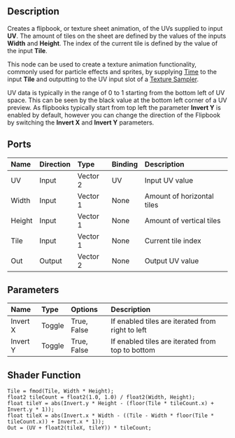 ## Description

Creates a flipbook, or texture sheet animation, of the UVs supplied to input **UV**. The amount of tiles on the sheet are defined by the values of the inputs **Width** and **Height**. The index of the current tile is defined by the value of the input **Tile**.

This node can be used to create a texture animation functionality, commonly used for particle effects and sprites, by supplying [Time](https://github.com/Unity-Technologies/ShaderGraph/wiki/Time-Node) to the input **Tile** and outputting to the UV input slot of a [Texture Sampler](https://github.com/Unity-Technologies/ShaderGraph/wiki/Sample-Texture-2D-Node).

UV data is typically in the range of 0 to 1 starting from the bottom left of UV space. This can be seen by the black value at the bottom left corner of a UV preview. As flipbooks typically start from top left the parameter **Invert Y** is enabled by default, however you can change the direction of the Flipbook by switching the **Invert X** and **Invert Y** parameters.

## Ports

| Name        | Direction           | Type  | Binding | Description |
|:------------ |:-------------|:-----|:---|:---|
| UV      | Input | Vector 2 | UV | Input UV value |
| Width      | Input | Vector 1 | None | Amount of horizontal tiles |
| Height      | Input | Vector 1 | None | Amount of vertical tiles |
| Tile      | Input | Vector 1 | None | Current tile index |
| Out | Output      |    Vector 2 | None | Output UV value |

## Parameters

| Name        | Type           | Options  | Description |
|:------------ |:-------------|:-----|:---|
| Invert X      | Toggle | True, False | If enabled tiles are iterated from right to left |
| Invert Y      | Toggle | True, False | If enabled tiles are iterated from top to bottom |

## Shader Function

```
Tile = fmod(Tile, Width * Height);
float2 tileCount = float2(1.0, 1.0) / float2(Width, Height);
float tileY = abs(Invert.y * Height - (floor(Tile * tileCount.x) + Invert.y * 1));
float tileX = abs(Invert.x * Width - ((Tile - Width * floor(Tile * tileCount.x)) + Invert.x * 1));
Out = (UV + float2(tileX, tileY)) * tileCount;
```